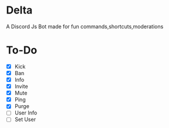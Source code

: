 # Delta
A Discord Js Bot made for fun commands,shortcuts,moderations

# To-Do
- [x] Kick
- [x] Ban
- [x] Info
- [x] Invite
- [x] Mute
- [x] Ping
- [x] Purge
- [ ] User Info
- [ ] Set User
